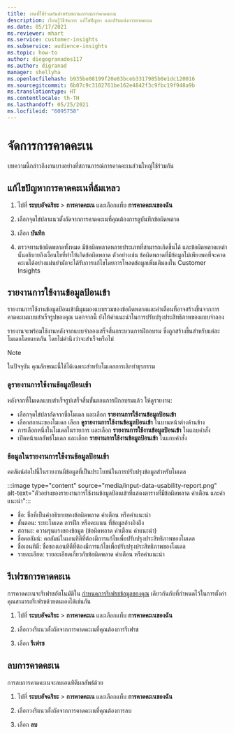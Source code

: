 ```yaml
---
title: งานที่ใช้ร่วมกันสำหรับสถานการณ์การคาดคะเน
description: เรียนรู้วิธีจัดการ แก้ไขปัญหา และปรับแต่งการคาดคะเน
ms.date: 05/17/2021
ms.reviewer: mhart
ms.service: customer-insights
ms.subservice: audience-insights
ms.topic: how-to
author: diegogranados117
ms.author: digranad
manager: shellyha
ms.openlocfilehash: b935be08199f20e83bceb3317985b0e1dc120016
ms.sourcegitcommit: 6b07c9c3102761be162e4842f3c9fbc19f948a9b
ms.translationtype: HT
ms.contentlocale: th-TH
ms.lasthandoff: 05/25/2021
ms.locfileid: "6095758"
---
```

# <a name="manage-predictions"></a>จัดการการคาดคะเน

บทความนี้กล่าวถึงงานบางอย่างที่สถานการณ์การคาดคะเนส่วนใหญ่ใช้ร่วมกัน

## <a name="troubleshoot-a-failed-prediction"></a>แก้ไขปัญหาการคาดคะเนที่ล้มเหลว

1. ไปที่ **ระบบอัจฉริยะ** > **การคาดคะเน** และเลือกแท็บ **การคาดคะเนของฉัน**

1. เลือกจุดไข่ปลาแนวตั้งถัดจากการคาดคะเนที่คุณต้องการดูบันทึกข้อผิดพลาด

1. เลือก **บันทึก**

1. ตรวจทานข้อผิดพลาดทั้งหมด มีข้อผิดพลาดหลายประเภทที่สามารถเกิดขึ้นได้ และข้อผิดพลาดเหล่านั้นอธิบายถึงเงื่อนไขที่ทำให้เกิดข้อผิดพลาด ตัวอย่างเช่น ข้อผิดพลาดที่มีข้อมูลไม่เพียงพอที่จะคาดคะเนได้อย่างแม่นยำมักจะได้รับการแก้ไขโดยการโหลดข้อมูลเพิ่มเติมลงใน Customer Insights

## <a name="input-data-usability-report"></a>รายงานการใช้งานข้อมูลป้อนเข้า

รายงานการใช้งานข้อมูลป้อนเข้ามีมุมมองแบบรวมของข้อผิดพลาดและคำเตือนที่อาจสร้างขึ้นจากการคาดคะเนแบบสำเร็จรูปของคุณ นอกจากนี้ ยังให้คำแนะนำในการปรับปรุงประสิทธิภาพของแบบจำลอง

รายงานจะพร้อมใช้งานหลังจากแบบจำลองเสร็จสิ้นกระบวนการฝึกอบรม ซึ่งถูกสร้างขึ้นสำหรับแต่ละโมเดลโดยแยกกัน โดยไม่คำนึงว่าจะสำเร็จหรือไม่

> [!NOTE]
> ในปัจจุบัน คุณลักษณะนี้ใช้ได้เฉพาะสำหรับโมเดลการเลิกทำธุรกรรม

### <a name="view-the-input-data-usability-report"></a>ดูรายงานการใช้งานข้อมูลป้อนเข้า

หลังจากที่โมเดลแบบสำเร็จรูปเสร็จสิ้นขั้นตอนการฝึกอบรมแล้ว ให้ดูรายงาน:
- เลือกจุดไข่ปลาถัดจากชื่อโมเดล และเลือก **รายงานการใช้งานข้อมูลป้อนเข้า**
- เลือกสถานะของโมเดล เลือก **ดูรายงานการใช้งานข้อมูลป้อนเข้า** ในบานหน้าต่างด้านข้าง
- การเลือกหนึ่งในโมเดลในรายการ และเลือก **รายงานการใช้งานข้อมูลป้อนเข้า** ในแถบคำสั่ง
- เปิดหน้าผลลัพธ์โมเดล และเลือก **รายงานการใช้งานข้อมูลป้อนเข้า** ในแถบคำสั่ง

### <a name="information-in-the-input-data-usability-report"></a>ข้อมูลในรายงานการใช้งานข้อมูลป้อนเข้า

คอลัมน์ต่อไปนี้ในรายงานมีข้อมูลที่เป็นประโยชน์ในการปรับปรุงข้อมูลสำหรับโมเดล

:::image type="content" source="media/input-data-usability-report.png" alt-text="ตัวอย่างของรายงานการใช้งานข้อมูลป้อนเข้าที่แสดงตารางที่มีข้อผิดพลาด คำเตือน และคำแนะนำ":::

- ชื่อ: ชื่อที่เป็นคำอธิบายของข้อผิดพลาด คำเตือน หรือคำแนะนำ
- ขั้นตอน: ระยะโมเดล การฝึก หรือคะแนน ที่ข้อมูลอ้างอิงถึง
- สถานะ: ความรุนแรงของข้อมูล (ข้อผิดพลาด คำเตือน คำแนะนำ)
- ชื่อคอลัมน์: คอลัมน์ในเอนทิตีที่ต้องมีการแก้ไขเพื่อปรับปรุงประสิทธิภาพของโมเดล
- ชื่อเอนทิตี: ชื่อของเอนทิตีที่ต้องมีการแก้ไขเพื่อปรับปรุงประสิทธิภาพของโมเดล
- รายละเอียด: รายละเอียดเกี่ยวกับข้อผิดพลาด คำเตือน หรือคำแนะนำ

## <a name="refresh-a-prediction"></a>รีเฟรชการคาดคะเน

การคาดคะเนจะรีเฟรชอัตโนมัติใน [กำหนดการรีเฟรชข้อมูลของคุณ](system.md#schedule-tab) เดียวกันกับที่กำหนดไว้ในการตั้งค่า คุณสามารถรีเฟรชด้วยตนเองได้เช่นกัน

1. ไปที่ **ระบบอัจฉริยะ** > **การคาดคะเน** และเลือกแท็บ **การคาดคะเนของฉัน**

1. เลือกวงรีแนวตั้งถัดจากการคาดคะเนที่คุณต้องการรีเฟรช

1. เลือก **รีเฟรช**

## <a name="delete-a-prediction"></a>ลบการคาดคะเน

การลบการคาดคะเนจะลบเอนทิตีผลลัพธ์ด้วย

1. ไปที่ **ระบบอัจฉริยะ** > **การคาดคะเน** และเลือกแท็บ **การคาดคะเนของฉัน**

1. เลือกวงรีแนวตั้งถัดจากการคาดคะเนที่คุณต้องการลบ

1. เลือก **ลบ**
